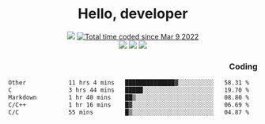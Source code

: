 # <div align='center' >Hello, developer</div>

<div align='center'>
  <a ><img src="https://img.shields.io/badge/dynamic/json?url=https%3A%2F%2Fapi.swo.moe%2Fstats%2Fgithub%2FFree-Aaron-Li&query=count&color=181717&label=GitHub&labelColor=282c34&logo=github&suffix=+follows&cacheSeconds=3600"></a>
  <a href="https://wakatime.com/@fe40087f-8eae-48dc-9950-ad0633db1591"><img src="https://wakatime.com/badge/user/fe40087f-8eae-48dc-9950-ad0633db1591.svg" alt="Total time coded since Mar 9 2022" /></a>
</div>
<div align='center'>
  <a><img src="https://img.shields.io/badge/Rookie-blue?style=plastic&logo=c&logoColor=blue&labelColor=F5B7DB"></a>
  <a><img src="https://img.shields.io/badge/Rookie-blue?style=plastic&logo=c%2B%2B&logoColor=blue&labelColor=F5B7DB"></a> 
  <a><img src="https://img.shields.io/badge/Rookie-blue?style=plastic&logo=python&logoColor=blue&labelColor=F5B7DB"></a> 
</div>

<div align='right'>
  <h3>Coding</h3>
</div>

<!--START_SECTION:waka-->

```txt
Other            11 hrs 4 mins   ██████████████▓░░░░░░░░░░   58.31 %
C                3 hrs 44 mins   █████░░░░░░░░░░░░░░░░░░░░   19.70 %
Markdown         1 hr 40 mins    ██▒░░░░░░░░░░░░░░░░░░░░░░   08.80 %
C/C++            1 hr 16 mins    █▓░░░░░░░░░░░░░░░░░░░░░░░   06.69 %
C/C              55 mins         █▒░░░░░░░░░░░░░░░░░░░░░░░   04.87 %
```

<!--END_SECTION:waka-->





